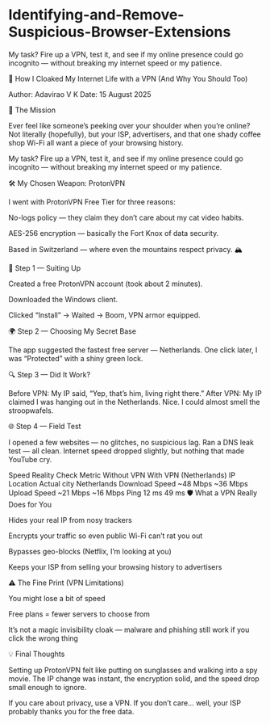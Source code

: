 # Identifying-and-Remove-Suspicious-Browser-Extensions
My task? Fire up a VPN, test it, and see if my online presence could go incognito — without breaking my internet speed or my patience.

🔐 How I Cloaked My Internet Life with a VPN (And Why You Should Too)

Author: Adavirao V K
Date: 15 August 2025

🎯 The Mission

Ever feel like someone’s peeking over your shoulder when you’re online? Not literally (hopefully), but your ISP, advertisers, and that one shady coffee shop Wi-Fi all want a piece of your browsing history.

My task? Fire up a VPN, test it, and see if my online presence could go incognito — without breaking my internet speed or my patience.

🛠 My Chosen Weapon: ProtonVPN

I went with ProtonVPN Free Tier for three reasons:

No-logs policy — they claim they don’t care about my cat video habits.

AES-256 encryption — basically the Fort Knox of data security.

Based in Switzerland — where even the mountains respect privacy. 🏔️

🚀 Step 1 — Suiting Up

Created a free ProtonVPN account (took about 2 minutes).

Downloaded the Windows client.

Clicked “Install” → Waited → Boom, VPN armor equipped.

🌍 Step 2 — Choosing My Secret Base

The app suggested the fastest free server — Netherlands.
One click later, I was “Protected” with a shiny green lock.

🔍 Step 3 — Did It Work?

Before VPN: My IP said, “Yep, that’s him, living right there.”
After VPN: My IP claimed I was hanging out in the Netherlands.
Nice. I could almost smell the stroopwafels.

🌐 Step 4 — Field Test

I opened a few websites — no glitches, no suspicious lag.
Ran a DNS leak test — all clean.
Internet speed dropped slightly, but nothing that made YouTube cry.

Speed Reality Check
Metric	Without VPN	With VPN (Netherlands)
IP Location	Actual city	Netherlands
Download Speed	~48 Mbps	~36 Mbps
Upload Speed	~21 Mbps	~16 Mbps
Ping	12 ms	49 ms
🛡 What a VPN Really Does for You

Hides your real IP from nosy trackers

Encrypts your traffic so even public Wi-Fi can’t rat you out

Bypasses geo-blocks (Netflix, I’m looking at you)

Keeps your ISP from selling your browsing history to advertisers

⚠ The Fine Print (VPN Limitations)

You might lose a bit of speed

Free plans = fewer servers to choose from

It’s not a magic invisibility cloak — malware and phishing still work if you click the wrong thing

💡 Final Thoughts

Setting up ProtonVPN felt like putting on sunglasses and walking into a spy movie. The IP change was instant, the encryption solid, and the speed drop small enough to ignore.

If you care about privacy, use a VPN. If you don’t care… well, your ISP probably thanks you for the free data.

